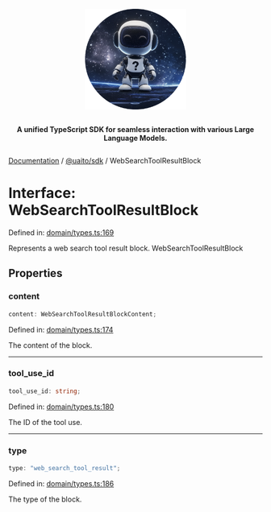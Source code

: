 <div style="display:flex; flex-direction:column; align-items:center;">
<p align="center">
  <img src="../UAITO.png" alt="UAITO Logo" width="200"/>
</p>

<p align="center">
  <strong>A unified TypeScript SDK for seamless interaction with various Large Language Models.</strong>
</p>
</div>

[Documentation](README.md) / [@uaito/sdk](@uaito.sdk.md) / WebSearchToolResultBlock

# Interface: WebSearchToolResultBlock

Defined in: [domain/types.ts:169](https://github.com/elribonazo/uaito/blob/c848a132a0a25c2e98701cb60475a7556be27253/packages/sdk/src/domain/types.ts#L169)

Represents a web search tool result block.
 WebSearchToolResultBlock

## Properties

### content

```ts
content: WebSearchToolResultBlockContent;
```

Defined in: [domain/types.ts:174](https://github.com/elribonazo/uaito/blob/c848a132a0a25c2e98701cb60475a7556be27253/packages/sdk/src/domain/types.ts#L174)

The content of the block.

***

### tool\_use\_id

```ts
tool_use_id: string;
```

Defined in: [domain/types.ts:180](https://github.com/elribonazo/uaito/blob/c848a132a0a25c2e98701cb60475a7556be27253/packages/sdk/src/domain/types.ts#L180)

The ID of the tool use.

***

### type

```ts
type: "web_search_tool_result";
```

Defined in: [domain/types.ts:186](https://github.com/elribonazo/uaito/blob/c848a132a0a25c2e98701cb60475a7556be27253/packages/sdk/src/domain/types.ts#L186)

The type of the block.
